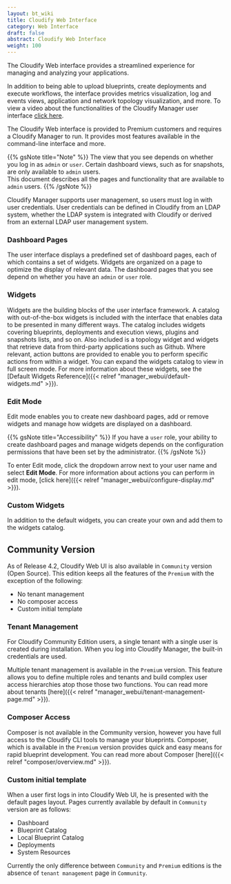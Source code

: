 ```yaml
---
layout: bt_wiki
title: Cloudify Web Interface
category: Web Interface
draft: false
abstract: Cloudify Web Interface
weight: 100
---
```


The Cloudify Web interface provides a streamlined experience for managing and analyzing your applications.

In addition to being able to upload blueprints, create deployments and execute workflows, the interface provides metrics visualization, log and events views, application and network topology visualization, and more. To view a video about the functionalities of the Cloudify Manager user interface [click here](https://www.youtube.com/watch?v=0orOaJYi5vs).

The Cloudify Web interface is provided to Premium customers and requires a Cloudify Manager to run. It provides most features available in the command-line interface and more. 

{{% gsNote title="Note" %}}
The view that you see depends on whether you log in as `admin` or `user`. Certain dashboard views, such as for snapshots, are only available to `admin` users.<br>
This document describes all the pages and functionality that are available to `admin` users.
{{% /gsNote %}}

Cloudify Manager supports user management, so users must log in with user credentials. User credentials can be defined in Cloudify from an LDAP system, whether the LDAP system is integrated with Cloudify or derived from an external LDAP user management system.

### Dashboard Pages
The user interface displays a predefined set of dashboard pages, each of which contains a set of widgets. Widgets are organized on a page to optimize the display of relevant data. The dashboard pages that you see depend on whether you have an `admin` or `user` role.

### Widgets
Widgets are the building blocks of the user interface framework. A catalog with out-of-the-box widgets is included with the interface that enables data to be presented in many different ways. The catalog includes widgets covering blueprints, deployments and execution views, plugins and snapshots lists, and so on. Also included is a topology widget and widgets that retrieve data from third-party applications such as Github. Where relevant, action buttons are provided to enable you to perform specific actions from within a widget. You can expand the widgets catalog to view in full screen mode. For more information about these widgets, see the [Default Widgets Reference]({{< relref "manager_webui/default-widgets.md" >}}).

### Edit Mode
Edit mode enables you to create new dashboard pages, add or remove widgets and manage how widgets are displayed on a dashboard. 

{{% gsNote title="Accessibility" %}}
If you have a `user` role, your ability to create dashboard pages and manage widgets depends on the configuration permissions that have been set by the administrator.
{{% /gsNote %}}

To enter Edit mode, click the dropdown arrow next to your user name and select **Edit Mode**. For more information about actions you can perform in edit mode, [click here]({{< relref "manager_webui/configure-display.md" >}}).

### Custom Widgets
In addition to the default widgets, you can create your own and add them to the widgets catalog. 

## Community Version
As of Release 4.2, Cloudify Web UI is also available in `Community` version (Open Source). This edition keeps all the features of the `Premium` with the exception of the following:
- No tenant management
- No composer access
- Custom initial template

### Tenant Management
For Cloudify Community Edition users, a single tenant with a single user is created during installation. When you log into Cloudify Manager, the built-in credentials are used.

Multiple tenant management is available in the `Premium` version. This feature allows you to define multiple roles and tenants and build complex user access hierarchies atop those those two functions. You can read more about tenants [here]({{< relref "manager_webui/tenant-management-page.md" >}}). 

### Composer Access
Composer is not available in the Community version, however you have full access to the Cloudify CLI tools to manage your blueprints. Composer, which is available in the `Premium` version provides quick and easy means for rapid blueprint development. You can read more about Composer [here]({{< relref "composer/overview.md" >}}).

### Custom initial template
When a user first logs in into Cloudify Web UI, he is presented with the default pages layout. Pages currently available by default in `Community` version are as follows:

- Dashboard
- Blueprint Catalog
- Local Blueprint Catalog
- Deployments
- System Resources

 Currently the only difference between `Community` and `Premium` editions is the absence of `tenant management` page in `Community`.

